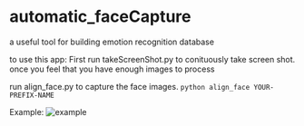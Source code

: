 # automatic_faceCapture
a useful tool for building emotion recognition database

to use this app:
First run takeScreenShot.py to conituously take screen shot.
once you feel that you have enough images to process

run align_face.py to capture the face images.
`python align_face YOUR-PREFIX-NAME`

Example:
![example](https://user-images.githubusercontent.com/16297533/27859194-ce3c5c5e-612c-11e7-8521-492769e86849.jpg)
